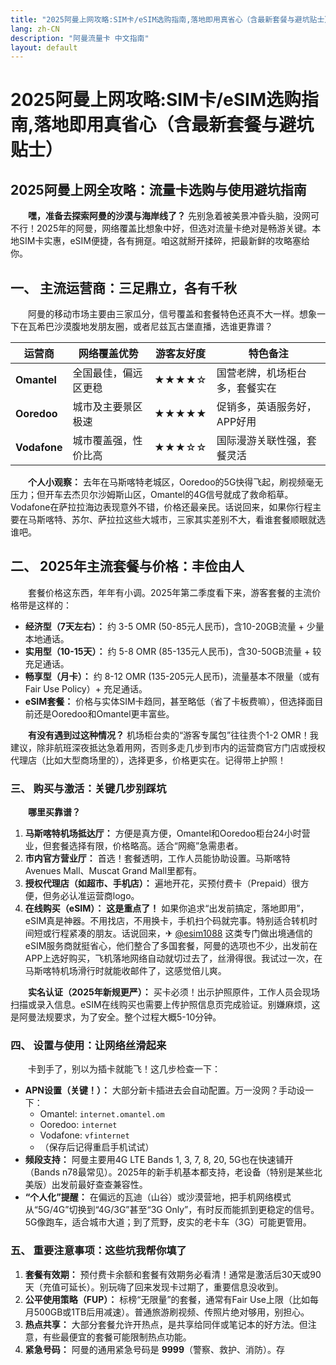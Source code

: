 ```yaml
---
title: "2025阿曼上网攻略:SIM卡/eSIM选购指南,落地即用真省心（含最新套餐与避坑贴士）"
lang: zh-CN
description: "阿曼流量卡 中文指南"
layout: default
---
```

# 2025阿曼上网攻略:SIM卡/eSIM选购指南,落地即用真省心（含最新套餐与避坑贴士）

## 2025阿曼上网全攻略：流量卡选购与使用避坑指南

　　**嘿，准备去探索阿曼的沙漠与海岸线了？** 先别急着被美景冲昏头脑，没网可不行！2025年的阿曼，网络覆盖比想象中好，但选对流量卡绝对是畅游关键。本地SIM卡实惠，eSIM便捷，各有拥趸。咱这就掰开揉碎，把最新鲜的攻略塞给你。

## 一、 主流运营商：三足鼎立，各有千秋
　　阿曼的移动市场主要由三家瓜分，信号覆盖和套餐特色还真不大一样。想象一下在瓦希巴沙漠腹地发朋友圈，或者尼兹瓦古堡直播，选谁更靠谱？

| 运营商     | 网络覆盖优势          | 游客友好度 | 特色备注                     |
|------------|-----------------------|------------|------------------------------|
| **Omantel** | 全国最佳，偏远区更稳  | ★★★★☆      | 国营老牌，机场柜台多，套餐实在 |
| **Ooredoo** | 城市及主要景区极速    | ★★★★★      | 促销多，英语服务好，APP好用   |
| **Vodafone**| 城市覆盖强，性价比高  | ★★★☆☆      | 国际漫游关联性强，套餐灵活     |

　　**个人小观察：** 去年在马斯喀特老城区，Ooredoo的5G快得飞起，刷视频毫无压力；但开车去杰贝尔沙姆斯山区，Omantel的4G信号就成了救命稻草。Vodafone在萨拉拉海边表现意外不错，价格还最亲民。话说回来，如果你行程主要在马斯喀特、苏尔、萨拉拉这些大城市，三家其实差别不大，看谁套餐顺眼就选谁吧。

## 二、 2025年主流套餐与价格：丰俭由人
　　套餐价格这东西，年年有小调。2025年第二季度看下来，游客套餐的主流价格带是这样的：

*   **经济型（7天左右）：** 约 3-5 OMR (50-85元人民币)，含10-20GB流量 + 少量本地通话。
*   **实用型（10-15天）：** 约 5-8 OMR (85-135元人民币)，含30-50GB流量 + 较充足通话。
*   **畅享型（月卡）：** 约 8-12 OMR (135-205元人民币)，流量基本不限量（或有Fair Use Policy）+ 充足通话。
*   **eSIM套餐：** 价格与实体SIM卡趋同，甚至略低（省了卡板费嘛），但选择面目前还是Ooredoo和Omantel更丰富些。

　　**有没有遇到过这种情况？** 机场柜台卖的“游客专属包”往往贵个1-2 OMR！我建议，除非航班深夜抵达急着用网，否则多走几步到市内的运营商官方门店或授权代理店（比如大型商场里的），选择更多，价格更实在。记得带上护照！

### 三、 购买与激活：关键几步别踩坑
　　**哪里买靠谱？**
1.  **马斯喀特机场抵达厅：** 方便是真方便，Omantel和Ooredoo柜台24小时营业，但套餐选择有限，价格略高。适合“网瘾”急需患者。
2.  **市内官方营业厅：** 首选！套餐透明，工作人员能协助设置。马斯喀特Avenues Mall、Muscat Grand Mall里都有。
3.  **授权代理店（如超市、手机店）：** 遍地开花，买预付费卡（Prepaid）很方便，但务必认准运营商logo。
4.  **在线购买（eSIM）：** **这是重点了！** 如果你追求“出发前搞定，落地即用”，eSIM真是神器。不用找店，不用换卡，手机扫个码就完事。特别适合转机时间短或行程紧凑的朋友。话说回来，✈ [@esim1088](https://t.me/s/esim1088) 这类专门做出境通信的eSIM服务商就挺省心，他们整合了多国套餐，阿曼的选项也不少，出发前在APP上选好购买，飞机落地网络自动就切过去了，丝滑得很。我试过一次，在马斯喀特机场滑行时就能收邮件了，这感觉倍儿爽。

　　**实名认证（2025年新规更严）：** 买卡必须！出示护照原件，工作人员会现场扫描或录入信息。eSIM在线购买也需要上传护照信息页完成验证。别嫌麻烦，这是阿曼法规要求，为了安全。整个过程大概5-10分钟。

### 四、 设置与使用：让网络丝滑起来
　　卡到手了，别以为插卡就能飞！这几步检查一下：

*   **APN设置（关键！）：** 大部分新卡插进去会自动配置。万一没网？手动设一下：
    *   Omantel: `internet.omantel.om`
    *   Ooredoo: `internet`
    *   Vodafone: `vfinternet`
    *   （保存后记得重启手机试试）
*   **频段支持：** 阿曼主要用4G LTE Bands 1, 3, 7, 8, 20, 5G也在快速铺开（Bands n78最常见）。2025年的新手机基本都支持，老设备（特别是某些北美版）出发前最好查查兼容性。
*   **“个人化”提醒：** 在偏远的瓦迪（山谷）或沙漠营地，把手机网络模式从“5G/4G”切换到“4G/3G”甚至“3G Only”，有时反而能抓到更稳定的信号。5G像跑车，适合城市大道；到了荒野，皮实的老卡车（3G）可能更管用。

### 五、 重要注意事项：这些坑我帮你填了
1.  **套餐有效期：** 预付费卡余额和套餐有效期务必看清！通常是激活后30天或90天（充值可延长）。别玩嗨了回来发现卡过期了，重要信息没收到。
2.  **公平使用策略（FUP）：** 标榜“无限量”的套餐，通常有Fair Use上限（比如每月500GB或1TB后用减速）。普通旅游刷视频、传照片绝对够用，别担心。
3.  **热点共享：** 大部分套餐允许开热点，是共享给同伴或笔记本的好方法。但注意，有些最便宜的套餐可能限制热点功能。
4.  **紧急号码：** 阿曼的通用紧急号码是 **9999**（警察、救护、消防）。存